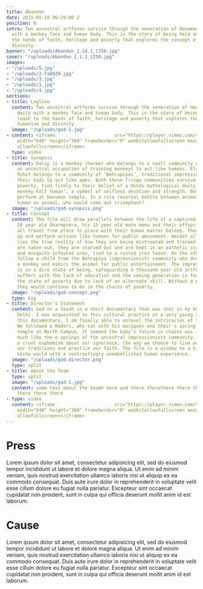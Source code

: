 ```yaml
---
title: Abandon
date: 2015-05-10 06:29:00 Z
position: 0
intro: Two ancestral artforms survive through the veneration of Hanuman, a hindu deity
  with a monkey face and human body. This is the story of being held on a leash to
  the hands of faith, heritage and poverty that explores the concept of humanism and
  divinity.
banner: "/uploads/Abandon_1.14.1_1750.jpg"
cover: "/uploads/Abandon_1.1.1_1250.jpg"
images:
- "/uploads/5.jpg"
- "/uploads/2-fa8829.jpg"
- "/uploads/3.jpg"
- "/uploads/1.jpg"
- "/uploads/4.jpg"
sections:
- title: Logline
  content: Two ancestral artforms survive through the veneration of Hanuman, a hindu
    deity with a monkey face and human body. This is the story of being held on a
    leash to the hands of faith, heritage and poverty that explores the concept of
    humanism and divinity.
  image: "/uploads/god-1.jpg"
- content: <iframe                      src="https://player.vimeo.com/video/164217501?color=fff&portrait=0"
    width="640" height="360" frameborder="0" webkitallowfullscreen mozallowfullscreen
    allowfullscreen></iframe>
  type: video
- title: Synopsis
  content: Dalip is a monkey charmer who belongs to a small community of ‘Madaris’,
    an ancestral occupation of training monkeys to act like humans. Eleven year old
    Rohit belongs to a community of ‘Behrupiyas’, traditional impressionist who train
    their kids to act like apes. Both these fringe communities survive under abject
    poverty, tied firmly to their belief of a Hindu mythological deity Hanuman, Half
    monkey-half human’, a symbol of selfless devotion and strength. Both convene to
    perform at Hanuman temple. In a role reversal battle between animal as human and
    human as animal, who would come out triumphant?
  image: "/uploads/god-synopsis.png"
- title: Concept
  content: The film will draw parallels between the life of a captured monkey family,
    20 year old Dharmendra, his 15 year old mate Hema and their offspring Isha. They
    all travel from place to place with their human master Daleep. These animals dress
    up and perform actions like humans for public amusement. Amidst all the frolic
    lies the true reality of how they are being mistreated and trained. Their teeth
    are taken out, they are starved out and are kept in an pathetic state in a flies
    and mosquito infested area, tied to a rusted iron leash. On the other hand, we
    follow a child from the Behrupiya (impressionist) community who dresses up like
    a monkey and mimics the animal for public entertainment. The impressionist community
    is in a dire state of being, safeguarding a thousand year old artform. The community
    suffers with the lack of education and the coming generation is forced to be in
    the state of poverty due to lack of an alternate skill. Without a proper rehabilitation,
    they would continue to be in the chains of poverty.
  image: "/uploads/god-concept.png"
  type: big
- title: Director's Statement
  content: God on a leash is a short documentary that was shot in my hometown of New
    Delhi. I was acquainted to this cultural practice at a very young age and through
    this documentary, I am finally able to unravel the intricacies of this culture.
    We followed a Madari, who sat with his macaques and their o spring near a Hanuman
    temple at North Campus. It seemed the baby’s future in chains was indomitable,
    much like the o springs of the ancestral impressionists community. It created
    a cruel euphemism about our ignorance, the way we choose to live our lives, follow
    our traditions and practice our faith. The film is a window to a highly embellished
    niche world with a contrastingly unembellished human experience.
  image: "/uploads/god-director.png"
  type: split
- title: About the Team
  type: split
  image: "/uploads/god-1.jpg"
  content: some text about the teamh here and there therethere there there there there
    there there there
- type: video
  content: <iframe                      src="https://player.vimeo.com/video/164217501?color=fff&portrait=0"
    width="640" height="360" frameborder="0" webkitallowfullscreen mozallowfullscreen
    allowfullscreen></iframe>
---
```


# Press

Lorem ipsum dolor sit amet, consectetur adipisicing elit, sed do eiusmod tempor incididunt ut labore et dolore magna aliqua. Ut enim ad minim veniam, quis nostrud exercitation ullamco laboris nisi ut aliquip ex ea commodo consequat. Duis aute irure dolor in reprehenderit in voluptate velit esse cillum dolore eu fugiat nulla pariatur. Excepteur sint occaecat cupidatat non proident, sunt in culpa qui officia deserunt mollit anim id est laborum.

# Cause

Lorem ipsum dolor sit amet, consectetur adipisicing elit, sed do eiusmod tempor incididunt ut labore et dolore magna aliqua. Ut enim ad minim veniam, quis nostrud exercitation ullamco laboris nisi ut aliquip ex ea commodo consequat. Duis aute irure dolor in reprehenderit in voluptate velit esse cillum dolore eu fugiat nulla pariatur. Excepteur sint occaecat cupidatat non proident, sunt in culpa qui officia deserunt mollit anim id est laborum.
